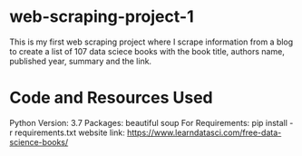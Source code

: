 # web-scraping-project-1

This is my first web scraping project where I scrape information from a blog to create a list of 107 data sciece books with the book title, authors name, published year, summary and the link. 

# Code and Resources Used
Python Version: 3.7
Packages: beautiful soup
For Requirements: pip install -r requirements.txt
website link: https://www.learndatasci.com/free-data-science-books/

